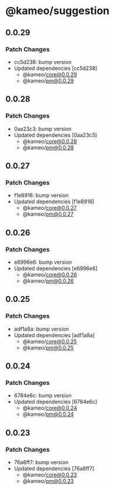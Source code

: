 # @kameo/suggestion

## 0.0.29

### Patch Changes

- cc5d238: bump version
- Updated dependencies [cc5d238]
  - @kameo/core@0.0.29
  - @kameo/pm@0.0.29

## 0.0.28

### Patch Changes

- 0aa23c3: bump version
- Updated dependencies [0aa23c3]
  - @kameo/core@0.0.28
  - @kameo/pm@0.0.28

## 0.0.27

### Patch Changes

- f1e8916: bump version
- Updated dependencies [f1e8916]
  - @kameo/core@0.0.27
  - @kameo/pm@0.0.27

## 0.0.26

### Patch Changes

- e6996e6: bump version
- Updated dependencies [e6996e6]
  - @kameo/core@0.0.26
  - @kameo/pm@0.0.26

## 0.0.25

### Patch Changes

- adf1a8a: bump version
- Updated dependencies [adf1a8a]
  - @kameo/core@0.0.25
  - @kameo/pm@0.0.25

## 0.0.24

### Patch Changes

- 6784e6c: bump version
- Updated dependencies [6784e6c]
  - @kameo/core@0.0.24
  - @kameo/pm@0.0.24

## 0.0.23

### Patch Changes

- 76a8ff7: bump version
- Updated dependencies [76a8ff7]
  - @kameo/core@0.0.23
  - @kameo/pm@0.0.23
